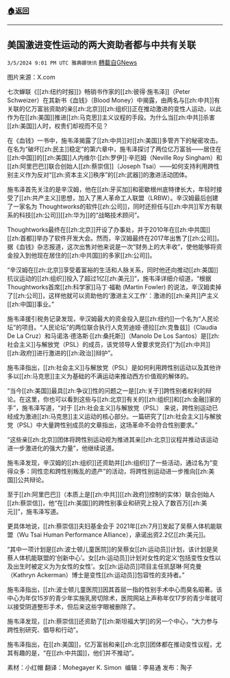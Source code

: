 ###  [:house:返回](README.md)
---


## 美国激进变性运动的两大资助者都与中共有关联
`3/5/2024 9:01 PM UTC 雅典娜快讯` [轉載自GNews](https://gnews.org/articles/2368185)

图片来源：X.com

七次蝉联《[[zh:纽约时报]]》畅销书作家的[[zh:彼得·施韦泽]]（Peter Schweizer）在其新书《血钱》（Blood Money）中揭露，由两名与[[zh:中共]]有关联的亿万富翁资助的亲[[zh:北京]][[zh:组织]]正在推动激进的变性人运动，以此作为在[[zh:美国]]推进[[zh:马克思]]主义议程的手段。为什么当[[zh:中共]]杀害[[zh:美国]]人时，权贵们却视而不见？

在《血钱》一书中，施韦泽揭露了[[zh:中共]]对[[zh:美国]]多管齐下的秘密攻击。在名为“破坏[[zh:民主]]稳定”的第六章中，施韦泽探讨了两位亿万富翁——居住在[[zh:中国]]的[[zh:美国]]人内维尔·[[zh:罗伊]]·辛厄姆（Neville Roy Singham）和[[zh:阿里巴巴]]联合创始人[[zh:蔡崇信]]（Joseph Tsai）——如何支持利用跨性别主义作为反对“[[zh:资本主义]]秩序”的[[zh:武器]]的激进活动团体。

施韦泽首先关注的是辛汉姆，他在[[zh:牙买加]]和密歇根州底特律长大，年轻时接受了[[zh:共产主义]]思想，加入了黑人革命工人联盟（LRBW）。辛汉姆最后创建了一家名为 Thoughtworks的软件[[zh:公司]]，同时还担任与[[zh:中共]]军方有联系的科技[[zh:公司]][[zh:华为]]的“战略技术顾问”。 

Thoughtworks最终在[[zh:北京]]开设了办事处，并于2010年在[[zh:中共国]][[zh:首都]]举办了软件开发大会。然而，辛汉姆最终在2017年出售了[[zh:公司]]。据《血钱》杂志报道，这次出售对他来说是一次“财务上的大丰收”，使他能够将资金投入到他现在居住的[[zh:中共国]]的多家[[zh:公司]]。

“辛汉姆在[[zh:北京]]享受着富裕的生活和人脉关系，同时他还向推动[[zh:美国]]抗议运动的[[zh:组织]]投入了超过1亿[[zh:美元]]”，施韦泽详细介绍道，“根据 Thoughtworks首席[[zh:科学家]]马丁·福勒 (Martin Fowler) 的说法，辛汉姆卖掉了[[zh:公司]]，这样他就可以资助他的‘激进主义工作’：激进的[[zh:亲共]]产主义[[zh:中国]]事业。”

施韦泽援引税务记录发现，辛汉姆最大的资金投入是[[zh:纽约]]一个名为“人民论坛”的项目。“人民论坛”的两位联合执行人克劳迪娅·德拉[[zh:克鲁兹]]（Claudia De La Cruz）和马诺洛·德洛斯·[[zh:桑托斯]]（Manolo De Los Santos）是[[zh:社会主义]]与解放党（PSL）的成员，该党领导人曾要求党员们“为[[zh:中共]][[zh:政府]]进行激进的[[zh:政治]]辩护”。

施韦泽指出，[[zh:社会主义]]与解放党（PSL）是如何利用跨性别运动以及其他许多以[[zh:马克思]]主义为基础的不满运动来推动西方价值观的解体的。 

“当今[[zh:美国]]最具[[zh:争议]]性的问题之一是[[zh:关于]]跨性别者权利的辩论。在这里，你也可以看到这些与[[zh:北京]]有关的[[zh:组织]]和[[zh:金融]]家的手”，施韦泽写道，“对于 [[zh:社会主义]]与解放党（PSL） 来说，跨性别运动已经成为激进[[zh:马克思]]主义运动的核心部分。一篇研究了[[zh:社会主义]]与解放党（PSL）中大量跨性别成员的文章指出，这场革命不会符合性别要求。”

“这些亲[[zh:北京]]团体将跨性别运动视为推进其亲[[zh:北京]]议程并推动该运动进一步激进化的强大力量”，他继续说道。

施韦泽发现，辛汉姆的[[zh:组织]]还资助并[[zh:组织]]了一些活动，通过名为“变得众多：同性恋和跨性别叛乱的遗产”的活动，将跨性别运动进一步推向[[zh:美国]]公共辩论。  

至于[[zh:阿里巴巴]]（本质上是[[zh:中共]][[zh:政府]]控制的实体）联合创始人[[zh:蔡崇信]]，他“在[[zh:美国]]的跨性别事业和研究上投入了数百万[[zh:美元]]”，施韦泽写道。

更具体地说，[[zh:蔡崇信]]夫妇基金会于 2021年[[zh:7月]]发起了吴蔡人体机能联盟（Wu Tsai Human Performance Alliance），承诺出资2.2亿[[zh:美元]]。 

“其中一项计划是[[zh:波士顿儿童医院]]的吴蔡女[[zh:运动员]]计划，该计划是吴蔡人体机能联盟的‘创新中心’。女[[zh:运动员]]计划对女性的定义‘包括变性女性以及出生时被定义为为女性的女性’。女[[zh:运动员]]项目主任凯瑟琳·阿克曼（Kathryn Ackerman）博士是变性[[zh:运动员]]包容性的支持者。”

施韦泽指出，[[zh:波士顿儿童医院]]因其首屈一指的性别手术中心而臭名昭著。该中心为年仅15岁的青少年实施乳房切除术，医院网站上声称年仅17岁的青少年就可以接受阴道整形手术，但后来这些字眼被删除了。

施韦泽发现，[[zh:蔡崇信]]还资助了[[zh:斯坦福大学]]的另一个中心，“大力参与跨性别研究、倡导和行动”。 

施韦泽指出，在[[zh:美国]]，亿万富翁和亲[[zh:北京]]团体都在推动变性议程，尤其有趣的是，“在[[zh:中共国]]，他们并不推动”。
                                                                 
          
素材：小红帽    翻译：Mohegayer K. Simon   编辑：李易通   发布：陶子





